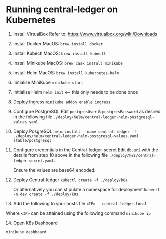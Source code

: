 # Running central-ledger on Kubernetes

1. Install VirtualBox
    Refer to: https://www.virtualbox.org/wiki/Downloads

2. Install Docker
    MacOS: `brew install docker`

3. Install Kubectl
    MacOS: `brew install kubectl`

4. Install Minikube
    MacOS: `brew cask install minikube`

5. Install Helm
    MacOS: `brew install kubernetes-helm`

6. Initialise MiniKube
    `minikube start`

7. Initialise Helm
    `helm init` <-- this only needs to be done once

8. Deploy Ingress
    `minikube addon enable ingress`

9. Configure PostgreSQL
    Edit `postgresUser` & `postgresPassword` as desired in the following file `./deploy/helm/central-ledger-helm-postgresql-values.yaml` 

10. Deploy PosgreSQL
    `helm install --name central-ledger -f ./deploy/helm/central-ledger-helm-postgresql-values.yaml stable/postgresql`

11. Configure credentials in the Central-ledger-secret
    Edit `db.uri` with the details from step 10 above in the following file `./deploy/k8s/central-ledger-secret.yaml`. 
    
    Ensure the values are base64 encoded.

12. Deploy Central-ledger
    `kubectl create -f ./deploy/k8s`

    Or alternatively you can stipulate a namespace for deployment
    `kubectl -n dev create -f ./deploy/k8s`

13. Add the following to your hosts file
`<IP>	central-ledger.local`

Where `<IP>` can be attained using the following command `minikube ip`

14. Open K8s Dashboard

`minikube dashboard`

